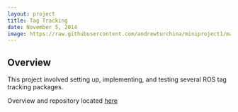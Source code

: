 ```yaml
---
layout: project
title: Tag Tracking
date: November 5, 2014
image: https://raw.githubusercontent.com/andrewturchina/miniproject1/master/ar_sys_pic.png
---
```


## Overview

This project involved setting up, implementing, and testing several ROS tag tracking packages. 

Overview and repository located [here](https://github.com/ablarry91/ros-tag-tracking)


